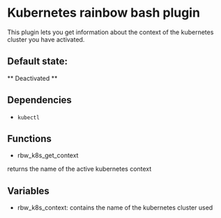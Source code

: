 Kubernetes rainbow bash plugin
=================================

This plugin lets you get information about the context of the kubernetes cluster you have activated.

Default state:
-------------
** Deactivated **

Dependencies
-----------

* `kubectl`

Functions
---------

* rbw_k8s_get_context

returns the name of the active kubernetes context


Variables
---------

* rbw_k8s_context: contains the name of the kubernetes cluster used

